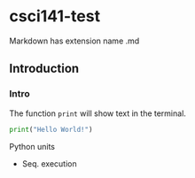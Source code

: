 # csci141-test

Markdown has extension name .md

## Introduction

### Intro

The function `print` will show text in the terminal.

```python
print("Hello World!")
```
Python units
* Seq. execution
